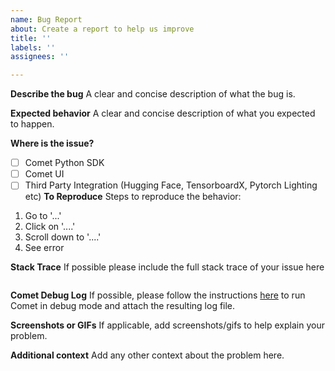 ```yaml
---
name: Bug Report
about: Create a report to help us improve
title: ''
labels: ''
assignees: ''

---
```


**Describe the bug**
A clear and concise description of what the bug is.

**Expected behavior**
A clear and concise description of what you expected to happen.

**Where is the issue?**
- [ ] Comet Python SDK
- [ ] Comet UI
- [  ] Third Party Integration (Hugging Face, TensorboardX, Pytorch Lighting etc)
**To Reproduce**
Steps to reproduce the behavior:
1. Go to '...'
2. Click on '....'
3. Scroll down to '....'
4. See error

**Stack Trace**
If possible please include the full stack trace of your issue here

```
```

**Comet Debug Log**
If possible, please follow the instructions [here](https://www.comet.ml/docs/python-sdk/advanced/#troubleshooting) to run Comet in debug mode and attach the resulting log file.  

**Screenshots or GIFs**
If applicable, add screenshots/gifs to help explain your problem.


**Additional context**
Add any other context about the problem here.
